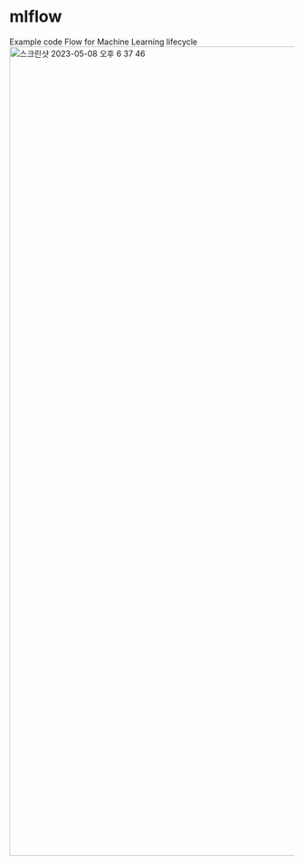 # mlflow
Example code Flow for Machine Learning lifecycle 
<img width="1431" alt="스크린샷 2023-05-08 오후 6 37 46" src="https://user-images.githubusercontent.com/84770188/236791611-503ce121-6654-433a-aad0-dc0fdcd3a1b0.png">
